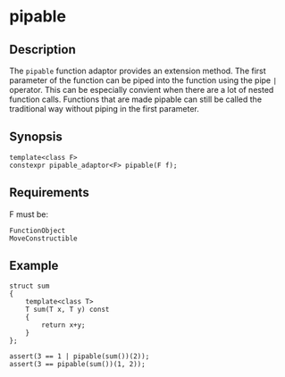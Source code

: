 pipable
=======

Description
-----------

The `pipable` function adaptor provides an extension method. The first
parameter of the function can be piped into the function using the pipe
`|` operator. This can be especially convient when there are a lot of
nested function calls. Functions that are made pipable can still be called
the traditional way without piping in the first parameter.

Synopsis
--------

    template<class F>
    constexpr pipable_adaptor<F> pipable(F f);

Requirements
------------

F must be:

    FunctionObject
    MoveConstructible

Example
-------

    struct sum
    {
        template<class T>
        T sum(T x, T y) const
        {
            return x+y;
        }
    };

    assert(3 == 1 | pipable(sum())(2));
    assert(3 == pipable(sum())(1, 2));

